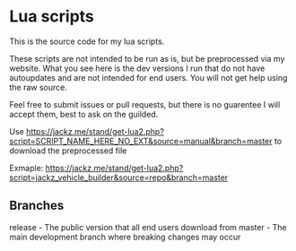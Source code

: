 # Lua scripts

This is the source code for my lua scripts.

These scripts are not intended to be run as is, but be preprocessed via my website. 
What you see here is the dev versions I run that do not have autoupdates and are not intended for end users. You will not get help using the raw source.

Feel free to submit issues or pull requests, but there is no guarentee I will accept them, best to ask on the guilded.

Use https://jackz.me/stand/get-lua2.php?script=SCRIPT_NAME_HERE_NO_EXT&source=manual&branch=master to download the preprocessed file

Exmaple: https://jackz.me/stand/get-lua2.php?script=jackz_vehicle_builder&source=repo&branch=master

## Branches

release - The public version that all end users download from
master - The main development branch where breaking changes may occur